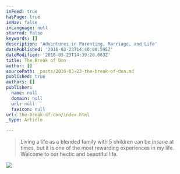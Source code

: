 ```yaml
---
inFeed: true
hasPage: true
inNav: false
inLanguage: null
starred: false
keywords: []
description: 'Adventures in Parenting, Marriage, and Life'
datePublished: '2016-03-23T14:40:00.595Z'
dateModified: '2016-03-23T14:39:20.663Z'
title: The Break of Don
author: []
sourcePath: _posts/2016-03-23-the-break-of-don.md
published: true
authors: []
publisher:
  name: null
  domain: null
  url: null
  favicon: null
url: the-break-of-don/index.html
_type: Article

---
```

> Living a life as a blended family with 5 children can be insane at times, but it is one of the most rewarding experiences in my life. Welcome to our hectic and beautiful life. 

![](https://the-grid-user-content.s3-us-west-2.amazonaws.com/ddb8d9f5-069b-46c7-a391-e4cd44110faf.jpg)